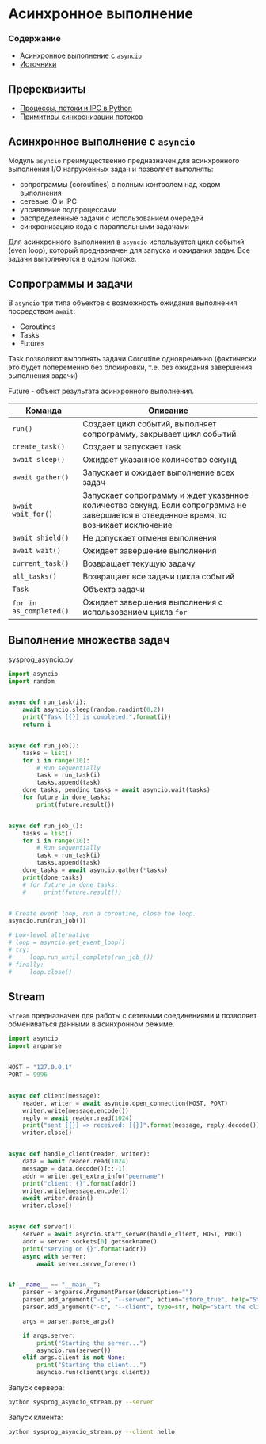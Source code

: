 # Асинхронное выполнение



### Содержание

- [Асинхронное выполнение с `asyncio`](#Асинхронное-выполнение-с-asyncio)
- [Источники](#Источники)

## Пререквизиты

- [Процессы, потоки и IPC в Python](sysprog_proc_thread.md)
- [Примитивы синхронизации потоков](sysprog_thread_primitives.md)



## Асинхронное выполнение с `asyncio`


Модуль `asyncio` преимущественно предназначен для асинхронного выполнения I/O нагруженных задач и позволяет выполнять:

- сопрограммы (coroutines) с полным контролем над ходом выполнения
- сетевые IO и IPC
- управление подпроцессами
- распределенные задачи с использованием очередей
- синхронизацию кода с параллельными задачами

Для асинхронного выполнения в `asyncio` используется цикл событий (even loop), который предназначен для запуска и ожидания задач. Все задачи выполняются в одном потоке.

## Сопрограммы и задачи

В `asyncio` три типа объектов с возможность ожидания выполнения посредством `await`:
- Coroutines
- Tasks
- Futures

Task позволяют выполнять задачи Coroutine одновременно (фактически это будет попеременно без блокировки, т.е. без ожидания завершения выполнения задачи)

Future - объект результата асинхронного выполнения.

|Команда|Описание|
|-|-|
|`run()`|Создает цикл событий, выполняет сопрограмму, закрывает цикл событий|
|`create_task()`|Создает и запускает `Task`|
|`await sleep()`|Ожидает указанное количество секунд|
|`await gather()`|Запускает и ожидает выполнение всех задач|
|`await wait_for()`|Запускает сопрограмму и ждет указанное количество секунд. Если сопрограмма не завершается в отведенное время, то возникает исключение|
|`await shield()`|Не допускает отмены выполнения|
|`await wait()`|Ожидает завершение выполнения|
|`current_task()`|Возвращает текущую задачу|
|`all_tasks()`|Возвращает все задачи цикла событий|
|`Task`|Объекта задачи |
|`for in as_completed()`|Ожидает завершения выполнения с использованием цикла `for`|



## Выполнение множества задач

sysprog_asyncio.py
```python
import asyncio
import random


async def run_task(i):
    await asyncio.sleep(random.randint(0,2))
    print("Task [{}] is completed.".format(i))
    return i


async def run_job():
    tasks = list()
    for i in range(10):
        # Run sequentially
        task = run_task(i)
        tasks.append(task)
    done_tasks, pending_tasks = await asyncio.wait(tasks)
    for future in done_tasks:
        print(future.result())


async def run_job_():
    tasks = list()
    for i in range(10):
        # Run sequentially
        task = run_task(i)
        tasks.append(task)
    done_tasks = await asyncio.gather(*tasks)
    print(done_tasks)
    # for future in done_tasks:
    #     print(future.result())


# Create event loop, run a coroutine, close the loop.
asyncio.run(run_job())

# Low-level alternative
# loop = asyncio.get_event_loop()
# try:
#     loop.run_until_complete(run_job_())
# finally:
#     loop.close()

```

## Stream

`Stream` предназначен для работы с сетевыми соединениями и позволяет обмениваться данными в асинхронном режиме.

```python
import asyncio
import argparse


HOST = "127.0.0.1"
PORT = 9996


async def client(message):
    reader, writer = await asyncio.open_connection(HOST, PORT)
    writer.write(message.encode())
    reply = await reader.read(1024)
    print("sent [{}] => received: [{}]".format(message, reply.decode()))
    writer.close()


async def handle_client(reader, writer):
    data = await reader.read(1024)
    message = data.decode()[::-1]
    addr = writer.get_extra_info("peername")
    print("client: {}".format(addr))
    writer.write(message.encode())
    await writer.drain()
    writer.close()


async def server():
    server = await asyncio.start_server(handle_client, HOST, PORT)
    addr = server.sockets[0].getsockname()
    print("serving on {}".format(addr))
    async with server:
        await server.serve_forever()


if __name__ == "__main__":
    parser = argparse.ArgumentParser(description="")
    parser.add_argument("-s", "--server", action="store_true", help="Start the server.")
    parser.add_argument("-c", "--client", type=str, help="Start the client.")

    args = parser.parse_args()

    if args.server:
        print("Starting the server...")
        asyncio.run(server())
    elif args.client is not None:
        print("Starting the client...")
        asyncio.run(client(args.client))
```

Запуск сервера:

```bash
python sysprog_asyncio_stream.py --server
```

Запуск клиента:

```bash
python sysprog_asyncio_stream.py --client hello
```